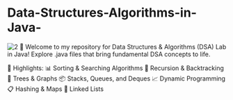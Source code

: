 # Data-Structures-Algorithms-in-Java-
![2](https://github.com/user-attachments/assets/bb667849-aaf1-4180-922e-02ce1859be28)
👋 Welcome to my repository for Data Structures & Algorithms (DSA) Lab in Java! Explore .java files that bring fundamental DSA concepts to life.

📝 Highlights:
📊 Sorting & Searching Algorithms
🔄 Recursion & Backtracking
🌳 Trees & Graphs
📦 Stacks, Queues, and Deques
📈 Dynamic Programming
📋 Hashing & Maps
🔢 Linked Lists
